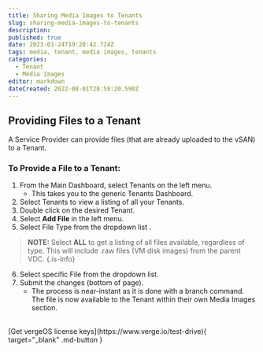 ```yaml
---
title: Sharing Media Images to Tenants
slug: sharing-media-images-to-tenants
description: 
published: true
date: 2023-01-24T19:20:42.724Z
tags: media, tenant, media images, tenants
categories:
  - Tenant
  - Media Images
editor: markdown
dateCreated: 2022-08-01T20:59:20.590Z
---
```


## Providing Files to a Tenant

A Service Provider can provide files (that are already uploaded to the vSAN) to a Tenant.

### To Provide a File to a Tenant:
1. From the Main Dashboard, select Tenants on the left menu.
   - This takes you to the generic Tenants Dashboard.
1. Select Tenants to view a listing of all your Tenants.
1. Double click on the desired Tenant.
1. Select **Add File** in the left menu.
1. Select File Type from the dropdown list .
> **NOTE:** Select **ALL** to get a listing of all files available, regardless of type. This will include .raw files (VM disk images) from the parent VDC.
{.is-info}
6. Select specific File from the dropdown list.
1. Submit the changes (bottom of page).
   - The process is near-instant as it is done with a branch command. The file is now available to the Tenant within their own Media Images section.

<br>
[Get vergeOS license keys](https://www.verge.io/test-drive){ target="_blank" .md-button }